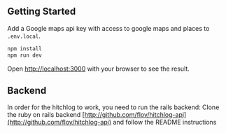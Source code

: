 ## Getting Started

Add a Google maps api key with access to google maps and places to `.env.local`.

```bash
npm install
npm run dev
```

Open [http://localhost:3000](http://localhost:3000) with your browser to see the result.

## Backend

In order for the hitchlog to work, you need to run the rails backend:
Clone the ruby on rails backend
[http://github.com/flov/hitchlog-api](http://github.com/flov/hitchlog-api) and 
follow the README instructions

